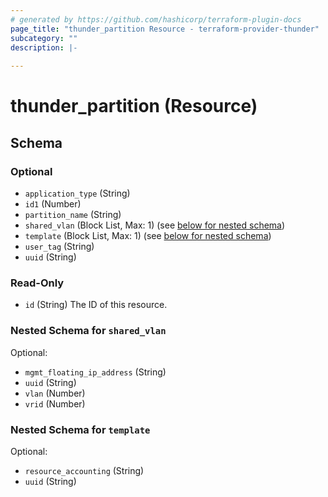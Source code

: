 ```yaml
---
# generated by https://github.com/hashicorp/terraform-plugin-docs
page_title: "thunder_partition Resource - terraform-provider-thunder"
subcategory: ""
description: |-
  
---
```


# thunder_partition (Resource)





<!-- schema generated by tfplugindocs -->
## Schema

### Optional

- `application_type` (String)
- `id1` (Number)
- `partition_name` (String)
- `shared_vlan` (Block List, Max: 1) (see [below for nested schema](#nestedblock--shared_vlan))
- `template` (Block List, Max: 1) (see [below for nested schema](#nestedblock--template))
- `user_tag` (String)
- `uuid` (String)

### Read-Only

- `id` (String) The ID of this resource.

<a id="nestedblock--shared_vlan"></a>
### Nested Schema for `shared_vlan`

Optional:

- `mgmt_floating_ip_address` (String)
- `uuid` (String)
- `vlan` (Number)
- `vrid` (Number)


<a id="nestedblock--template"></a>
### Nested Schema for `template`

Optional:

- `resource_accounting` (String)
- `uuid` (String)


